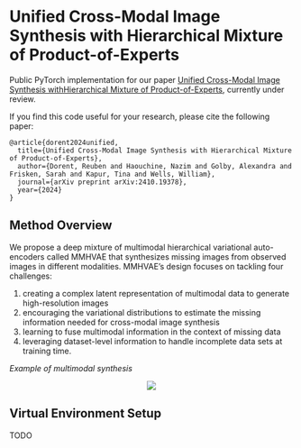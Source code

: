 #  Unified Cross-Modal Image Synthesis with Hierarchical Mixture of Product-of-Experts

Public PyTorch implementation for our paper [Unified Cross-Modal Image Synthesis withHierarchical Mixture of Product-of-Experts](https://arxiv.org/pdf/2410.19378), 
currently under review. 

If you find this code useful for your research, please cite the following paper:

```
@article{dorent2024unified,
  title={Unified Cross-Modal Image Synthesis with Hierarchical Mixture of Product-of-Experts},
  author={Dorent, Reuben and Haouchine, Nazim and Golby, Alexandra and Frisken, Sarah and Kapur, Tina and Wells, William},
  journal={arXiv preprint arXiv:2410.19378},
  year={2024}
}
```

## Method Overview
We propose a deep mixture of multimodal hierarchical variational auto-encoders called MMHVAE that synthesizes missing images from observed images in different modalities. MMHVAE’s design focuses on tackling four challenges: 
1. creating a complex latent representation of multimodal data to generate high-resolution images
2. encouraging the variational distributions to estimate the missing information needed for cross-modal image synthesis
3. learning to fuse multimodal information in the context of missing data
4. leveraging dataset-level information to handle incomplete data sets at training time. 

*Example of multimodal synthesis*
<p align="center">
  <img src="figs/synthesis_results.gif">
</p>



## Virtual Environment Setup

TODO
  

